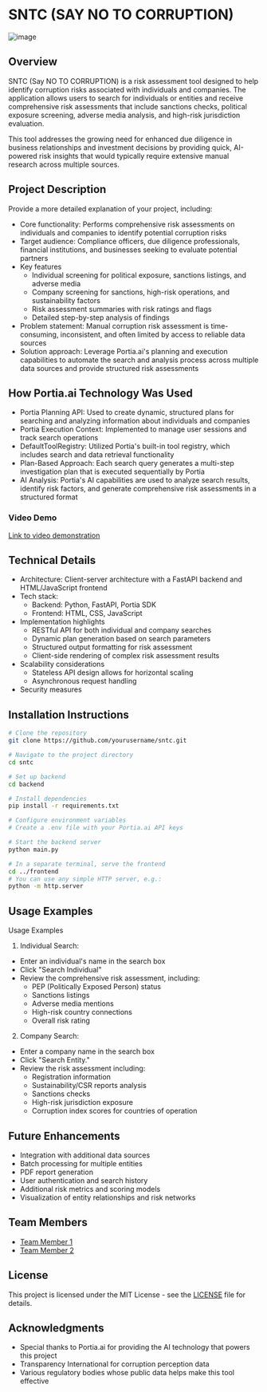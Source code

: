 # SNTC (SAY NO TO CORRUPTION)
![image](https://github.com/user-attachments/assets/8986a847-0649-4cd7-a735-d1cc15fce138)

## Overview
SNTC (Say NO TO CORRUPTION) is a risk assessment tool designed to help identify corruption risks associated with individuals and companies. The application allows users to search for individuals or entities and receive comprehensive risk assessments that include sanctions checks, political exposure screening, adverse media analysis, and high-risk jurisdiction evaluation.

This tool addresses the growing need for enhanced due diligence in business relationships and investment decisions by providing quick, AI-powered risk insights that would typically require extensive manual research across multiple sources.

## Project Description
Provide a more detailed explanation of your project, including:
- Core functionality: Performs comprehensive risk assessments on individuals and companies to identify potential corruption risks
- Target audience: Compliance officers, due diligence professionals, financial institutions, and businesses seeking to evaluate potential partners
- Key features
  - Individual screening for political exposure, sanctions listings, and adverse media
  - Company screening for sanctions, high-risk operations, and sustainability factors
  - Risk assessment summaries with risk ratings and flags
  - Detailed step-by-step analysis of findings
- Problem statement: Manual corruption risk assessment is time-consuming, inconsistent, and often limited by access to reliable data sources
- Solution approach: Leverage Portia.ai's planning and execution capabilities to automate the search and analysis process across multiple data sources and provide structured risk assessments

## How Portia.ai Technology Was Used
- Portia Planning API: Used to create dynamic, structured plans for searching and analyzing information about individuals and companies
- Portia Execution Context: Implemented to manage user sessions and track search operations
- DefaultToolRegistry: Utilized Portia's built-in tool registry, which includes search and data retrieval functionality
- Plan-Based Approach: Each search query generates a multi-step investigation plan that is executed sequentially by Portia
- AI Analysis: Portia's AI capabilities are used to analyze search results, identify risk factors, and generate comprehensive risk assessments in a structured format

### Video Demo
[Link to video demonstration](https://example.com/demo-video)

## Technical Details
- Architecture: Client-server architecture with a FastAPI backend and HTML/JavaScript frontend
- Tech stack:
  - Backend: Python, FastAPI, Portia SDK
  - Frontend: HTML, CSS, JavaScript
- Implementation highlights
  - RESTful API for both individual and company searches
  - Dynamic plan generation based on search parameters
  - Structured output formatting for risk assessment
  - Client-side rendering of complex risk assessment results
- Scalability considerations
  - Stateless API design allows for horizontal scaling
  - Asynchronous request handling  
- Security measures

## Installation Instructions
```bash
# Clone the repository
git clone https://github.com/yourusername/sntc.git

# Navigate to the project directory
cd sntc

# Set up backend
cd backend

# Install dependencies
pip install -r requirements.txt

# Configure environment variables
# Create a .env file with your Portia.ai API keys

# Start the backend server
python main.py

# In a separate terminal, serve the frontend
cd ../frontend
# You can use any simple HTTP server, e.g.:
python -m http.server
```

## Usage Examples

Usage Examples

1. Individual Search:
- Enter an individual's name in the search box
- Click "Search Individual"
- Review the comprehensive risk assessment, including:
  - PEP (Politically Exposed Person) status
  - Sanctions listings
  - Adverse media mentions
  - High-risk country connections
  - Overall risk rating

2. Company Search:
- Enter a company name in the search box
- Click "Search Entity."
- Review the risk assessment including:
   - Registration information
   - Sustainability/CSR reports analysis
   - Sanctions checks
   - High-risk jurisdiction exposure
   - Corruption index scores for countries of operation

## Future Enhancements
- Integration with additional data sources
- Batch processing for multiple entities
- PDF report generation
- User authentication and search history
- Additional risk metrics and scoring models
- Visualization of entity relationships and risk networks

## Team Members
- [Team Member 1](https://github.com/teammember1)
- [Team Member 2](https://github.com/teammember2)

## License
This project is licensed under the MIT License - see the [LICENSE](LICENSE) file for details.

## Acknowledgments
- Special thanks to Portia.ai for providing the AI technology that powers this project
- Transparency International for corruption perception data
- Various regulatory bodies whose public data helps make this tool effective
